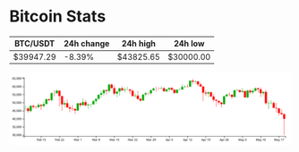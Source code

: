 # Bitcoin Stats

BTC/USDT|24h change|24h high|24h low|
|---|---|---|---|
|$39947.29|-8.39%|$43825.65|$30000.00|

<img src="./chart.svg">
